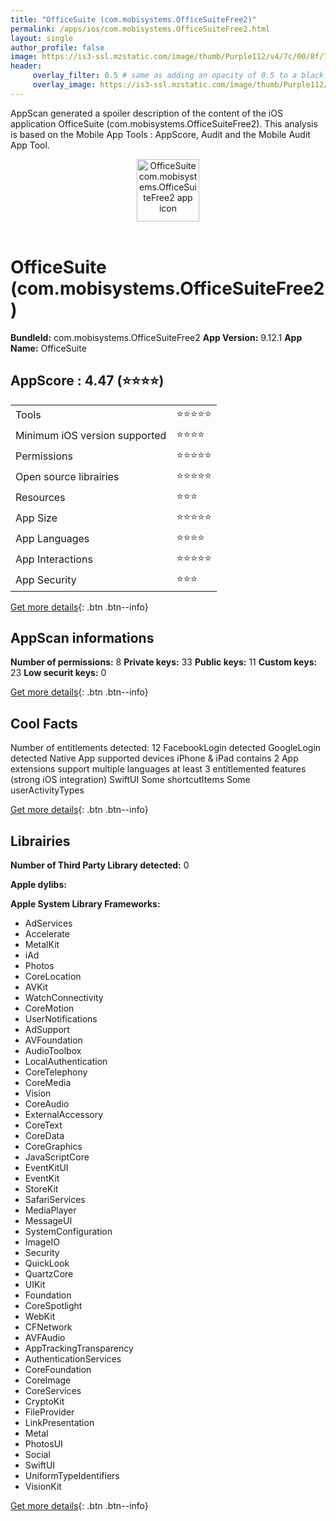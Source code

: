```yaml
---
title: "OfficeSuite (com.mobisystems.OfficeSuiteFree2)"
permalink: /apps/ios/com.mobisystems.OfficeSuiteFree2.html
layout: single
author_profile: false
image: https://is3-ssl.mzstatic.com/image/thumb/Purple112/v4/7c/00/8f/7c008ffc-1298-7787-c80c-5a16b480b8b8/AppIconFree-0-1x_U007emarketing-0-0-0-7-0-0-sRGB-0-85-220-0.png/512x512bb.jpg
header: 
     overlay_filter: 0.5 # same as adding an opacity of 0.5 to a black background
     overlay_image: https://is3-ssl.mzstatic.com/image/thumb/Purple112/v4/7c/00/8f/7c008ffc-1298-7787-c80c-5a16b480b8b8/AppIconFree-0-1x_U007emarketing-0-0-0-7-0-0-sRGB-0-85-220-0.png/512x512bb.jpg
---
```

AppScan generated a spoiler description of the content of the iOS application OfficeSuite (com.mobisystems.OfficeSuiteFree2). This analysis is based on the Mobile App Tools : AppScore, Audit and the Mobile Audit App Tool.

  
  
<div style="text-align: center;"><img src="https://is3-ssl.mzstatic.com/image/thumb/Purple112/v4/7c/00/8f/7c008ffc-1298-7787-c80c-5a16b480b8b8/AppIconFree-0-1x_U007emarketing-0-0-0-7-0-0-sRGB-0-85-220-0.png/512x512bb.jpg" width="100" height="100" alt="OfficeSuite com.mobisystems.OfficeSuiteFree2 app icon"></div></br>
  
# OfficeSuite (com.mobisystems.OfficeSuiteFree2)

**BundleId:** com.mobisystems.OfficeSuiteFree2
**App Version:** 9.12.1
**App Name:** OfficeSuite


## AppScore : 4.47 (⭐️⭐️⭐️⭐️) 

<table>
<tr><td> Tools </td><td> ⭐️⭐️⭐️⭐️⭐️ </td></tr>
<tr><td> Minimum iOS version supported </td><td> ⭐️⭐️⭐️⭐️ </td></tr>
<tr><td> Permissions </td><td> ⭐️⭐️⭐️⭐️⭐️ </td></tr>
<tr><td> Open source librairies </td><td> ⭐️⭐️⭐️⭐️⭐️ </td></tr>
<tr><td> Resources </td><td> ⭐️⭐️⭐️ </td></tr>
<tr><td> App Size </td><td> ⭐️⭐️⭐️⭐️⭐️ </td></tr>
<tr><td> App Languages </td><td> ⭐️⭐️⭐️⭐️ </td></tr>
<tr><td> App Interactions </td><td> ⭐️⭐️⭐️⭐️⭐️ </td></tr>
<tr><td> App Security </td><td> ⭐️⭐️⭐️ </td></tr>
</table>

[Get more details](/pricing.html){: .btn .btn--info}  
  
## AppScan informations 

**Number of permissions:** 8
**Private keys:** 33
**Public keys:** 11
**Custom keys:** 23
**Low securit keys:** 0
  
[Get more details](/pricing.html){: .btn .btn--info}

## Cool Facts

Number of entitlements detected: 12
FacebookLogin detected
GoogleLogin detected
Native App
supported devices iPhone & iPad
contains 2 App extensions
support multiple languages
at least 3 entitlemented features (strong iOS integration)
SwiftUI
Some shortcutItems 
Some userActivityTypes
  
[Get more details](/pricing.html){: .btn .btn--info}

## Librairies 
**Number of Third Party Library detected:** 0

**Apple dylibs:**


**Apple System Library Frameworks:**
- AdServices
- Accelerate
- MetalKit
- iAd
- Photos
- CoreLocation
- AVKit
- WatchConnectivity
- CoreMotion
- UserNotifications
- AdSupport
- AVFoundation
- AudioToolbox
- LocalAuthentication
- CoreTelephony
- CoreMedia
- Vision
- CoreAudio
- ExternalAccessory
- CoreText
- CoreData
- CoreGraphics
- JavaScriptCore
- EventKitUI
- EventKit
- StoreKit
- SafariServices
- MediaPlayer
- MessageUI
- SystemConfiguration
- ImageIO
- Security
- QuickLook
- QuartzCore
- UIKit
- Foundation
- CoreSpotlight
- WebKit
- CFNetwork
- AVFAudio
- AppTrackingTransparency
- AuthenticationServices
- CoreFoundation
- CoreImage
- CoreServices
- CryptoKit
- FileProvider
- LinkPresentation
- Metal
- PhotosUI
- Social
- SwiftUI
- UniformTypeIdentifiers
- VisionKit


  
[Get more details](/pricing.html){: .btn .btn--info}


